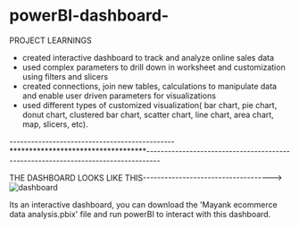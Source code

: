# powerBI-dashboard-
PROJECT LEARNINGS
- created interactive dashboard to track and analyze online sales data
- used complex parameters to drill down in worksheet and customization using filters and slicers
- created connections, join new tables, calculations to manipulate data and enable user driven parameters for visualizations
- used different types of customized visualization( bar chart, pie chart, donut chart, clustered bar chart, scatter chart, line chart, area chart, map, slicers, etc).


----------------------------------------------***********************************----------------------------------------------------------------------------------

THE DASHBOARD LOOKS LIKE THIS------------------------------------>
![dashboard](https://github.com/2002Mayankrana/powerBI-dashboard-/assets/118000661/90319129-31f3-4ea1-b847-8fa904189806)


Its an interactive dashboard, you can download the 'Mayank ecommerce data analysis.pbix' file and run powerBI to interact with this dashboard.

